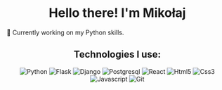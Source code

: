 <h1 align="center">Hello there! I'm Mikołaj</h1>

 🔭 Currently working on my Python skills.

<h2 align="center">Technologies I use:</h2>
<p align="center">
  <img alt="Python" src="https://img.shields.io/badge/-Python-2285b3?style=flat-square&logo=python&logoColor=white" />
  <img alt="Flask" src="https://img.shields.io/badge/-Flask-3b484c?style=flat-square&logo=Flask&logoColor=white" />
  <img alt="Django" src="https://img.shields.io/badge/Django-135428?style=flat-square&logo=django&logoColor=white" /> 
  <img alt="Postgresql" src="https://img.shields.io/badge/-Postgresql-247a9c?style=flat-square&logo=Postgresql&logoColor=white" />
  <img alt="React" src="https://img.shields.io/badge/-React-61DAFB?style=flat-square&logo=React&logoColor=white" />
  <img alt="Html5" src="https://img.shields.io/badge/-HTML5-E34F26?style=flat-square&logo=html5&logoColor=white" />
  <img alt="Css3" src="https://img.shields.io/badge/-CSS3-1572B6?style=flat-square&logo=css3&logoColor=white"/>
  <img alt="Javascript" src="https://img.shields.io/badge/-Javascript-ECD53E?style=flat-square&logo=Javascript&logoColor=white" />
  <img alt="Git" src="https://img.shields.io/badge/-Git-F05032?style=flat-square&logo=git&logoColor=white" />
</p>


